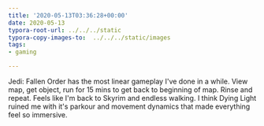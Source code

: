 ```yaml
---
title: '2020-05-13T03:36:28+00:00'
date: 2020-05-13
typora-root-url: ../../../static
typora-copy-images-to:  ../../../static/images
tags:
- gaming

---
```

Jedi: Fallen Order has the most linear gameplay I've done in a while. View map, get object, run for 15 mins to get back to beginning of map. Rinse and repeat. Feels like I'm back to Skyrim and endless walking. I think Dying Light ruined me with it's parkour and movement dynamics that made everything feel so immersive.
